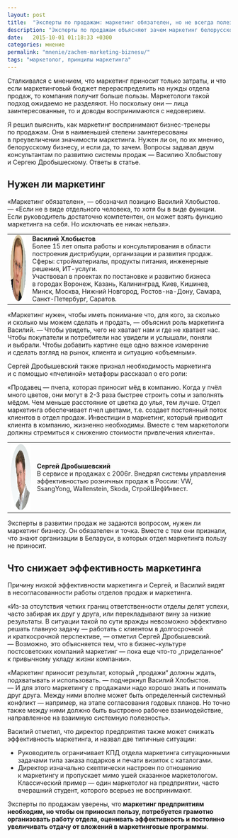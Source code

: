 ```yaml
---
layout: post
title:  "Эксперты по продажам: маркетинг обязателен, но не всегда полезен"
description: "Эксперты по продажам объясняют зачем маркетинг белорусскому бизнесу и почему он иногда не приносит пользу компании. "
date:   2015-10-01 01:18:33 +0300
categories: мнение
permalink: "mnenie/zachem-marketing-biznesu/"
tags: "маркетолог, принципы маркетинга"
---
```


<p>Сталкивался с&nbsp;мнением, что маркетинг приносит только затраты, и&nbsp;что если маркетинговый бюджет перераспределить на&nbsp;нужды отдела продаж, то&nbsp;компания получит больше пользы. Маркетологи такой подход ожидаемо не&nbsp;разделяют. Но&nbsp;поскольку они&nbsp;— лица заинтересованные, то&nbsp;и&nbsp;доводы воспринимаются с&nbsp;недоверием.</p>
<p>Я&nbsp;решил выяснить, как маркетинг воспринимают бизнес-тренеры по&nbsp;продажам. Они в&nbsp;наименьшей степени заинтересованы в&nbsp;преувеличении значимости маркетинга. Нужен&nbsp;ли он, по&nbsp;их&nbsp;мнению, белорусскому бизнесу, и&nbsp;если&nbsp;да, то&nbsp;зачем. Вопросы задавал двум консультантам по&nbsp;развитию системы продаж&nbsp;— Василию Хлобыстову и&nbsp;Сергею Дробышескому. Ответы в&nbsp;статье.</p> <!--more-->
<h2>Нужен&nbsp;ли маркетинг</h2>
<p>«Маркетинг обязателен»,&nbsp;— обозначил позицию Василий Хлобыстов. —&nbsp;«Если не&nbsp;в&nbsp;виде отдельного человека, то&nbsp;хотя&nbsp;бы в&nbsp;виде функции. Если руководитель достаточно компетентен, он&nbsp;может взять функцию маркетинга на&nbsp;себя. Но&nbsp;исключать ее&nbsp;никак нельзя».</p>
<div class="notetip">
<table> 
<tbody> 
<tr> 
<td> <img src="/images/ex1.png" alt="Василий Хлобыстов"  width="150" height="150"> </td>
<td class="a_b"><strong>Василий Хлобыстов </strong><br/>
 Более 15&nbsp;лет опыта работы и&nbsp;консультирования в&nbsp;области построения дистрибуции, организации и&nbsp;развития продаж. Сферы: стройматериалы, продукты питания, инженерные решения, ИТ-услуги.<br/>
 Участвовал в&nbsp;проектах по&nbsp;постановке и&nbsp;развитию бизнеса в&nbsp;городах Воронеж, Казань, Калининград, Киев, Кишинев, Минск, Москва, Нижний Новгород, Ростов-на-Дону, Самара, Санкт-Петербург, Саратов. 
</td>
 </tr>
 </tbody>
 </table>
 </div>
 «Маркетинг нужен, чтобы иметь понимание что, для кого, за&nbsp;сколько и&nbsp;сколько мы&nbsp;можем сделать и&nbsp;продать,&nbsp;— объяснил роль маркетинга Василий. —&nbsp;Чтобы увидеть, чего не&nbsp;хватает нам и&nbsp;где не&nbsp;хватает нас. Чтобы покупатели и&nbsp;потребители нас увидели и&nbsp;услышали, поняли и&nbsp;выбрали. Чтобы добавить картине еще одно важное измерение и&nbsp;сделать взгляд на&nbsp;рынок, клиента и&nbsp;ситуацию «объемным». 
<p>Сергей Дробышевский также признал необходимость маркетинга и&nbsp;с&nbsp;помощью «пчелиной» метафоры рассказал о&nbsp;его роли:</p>
<p>«Продавец&nbsp;— пчела, которая приносит мёд в&nbsp;компанию. Когда у&nbsp;пчёл много цветов, они могут в&nbsp;<nobr>2-3</nobr> раза быстрее строить соты и&nbsp;заполнять мёдом. Чем меньше расстояние от&nbsp;цветка до&nbsp;улья, тем лучше. Отдел маркетинга обеспечивает пчел цветами, т.е. создает постоянный поток клиентов в&nbsp;отдел продаж. Инвестиции в&nbsp;маркетинг, который приводит клиента в&nbsp;компанию, жизненно необходимы. Вместе с&nbsp;тем маркетологи должны стремиться к&nbsp;снижению стоимости привлечения клиента».</p>
<div class="notetip">
<table> 
<tbody> 
<tr> 
<td><img src="/images/ex2.png" alt="Сергей Дробышевский"  width="150" height="150"></td>
<td class="a_b"><strong>Сергей Дробышевский</strong><br/>
В&nbsp;сервисе и&nbsp;продажах с&nbsp;2006г. Внедрял системы управления эффективностью розничных продаж в&nbsp;России: VW, SsangYong, Wallenstein, Skoda, СтройШефИнвест. 
</td>
 </tr>
</tbody>
 </table>
 </div>
<p>Эксперты в&nbsp;развитии продаж не&nbsp;задаются вопросом, нужен&nbsp;ли маркетинг бизнесу. Он&nbsp;обязателен и&nbsp;точка. Вместе с&nbsp;тем они признали, что знают организации в&nbsp;Беларуси, в&nbsp;которых отдел маркетинга пользу не&nbsp;приносит.</p>
<h2>Что снижает эффективность маркетинга</h2>
<p>Причину низкой эффективности маркетинга и&nbsp;Сергей, и&nbsp;Василий видят в&nbsp;несогласованности работы отделов продаж и&nbsp;маркетинга.</p>
<p>«Из-за отсутствия четких границ ответственности отделы делят успехи, часто забирая их&nbsp;друг у&nbsp;друга, или перекладывают вину за&nbsp;низкие результаты. В&nbsp;ситуации такой по&nbsp;сути вражды невозможно эффективно решать главную задачу&nbsp;— работать с&nbsp;клиентом в&nbsp;долгосрочной и&nbsp;краткосрочной перспективе,&nbsp;— отметил Сергей Дробышевский. —&nbsp;Возможно, это объясняется тем, что в&nbsp;бизнес-культуре постсоветских компаний маркетинг&nbsp;— пока еще что-то „приделанное“ к&nbsp;привычному укладу жизни компании».</p>
<p>«Маркетинг приносит результат, который „продажи“ должны ждать, подхватывать и&nbsp;использовать. —&nbsp;подчеркнул Василий Хлобыстов. —&nbsp;И&nbsp;для этого маркетингу с&nbsp;продажами надо хорошо знать и&nbsp;понимать друг друга. Между ними вполне может быть определенный системный конфликт&nbsp;— например, на&nbsp;этапе согласования годовых планов. Но&nbsp;точно также между ними должно быть выстроено рабочее взаимодействие, направленное на&nbsp;взаимную системную полезность».</p>
<p>Василий отметил, что директор предприятия также может снижать эффективность маркетинга, и&nbsp;назвал две типичные ситуации:</p>
<ul> 
	<li>Руководитель ограничивает КПД отдела маркетинга ситуационными задачами типа заказа подарков и&nbsp;печати визиток с&nbsp;каталогами.</li>
	<li>Директор изначально скептически настроен по&nbsp;отношению к&nbsp;маркетингу и&nbsp;пропускает мимо ушей сказанное маркетологом. Классический пример&nbsp;— один маркетолог на&nbsp;предприятии, часто вчерашний студент, которого всерьез не&nbsp;воспринимают.</li>
 </ul>
<p>Эксперты по&nbsp;продажам уверены, что<strong> маркетинг предприятиям необходим, но&nbsp;чтобы он&nbsp;приносил пользу, потребуется грамотно организовать работу отдела, оценивать эффективность и&nbsp;постоянно увеличивать отдачу от&nbsp;вложений в&nbsp;маркетинговые программы</strong>.</p>
